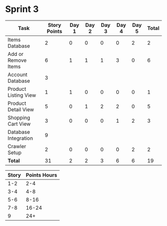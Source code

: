 # Sprint 3

Task|Story Points|Day 1|Day 2|Day 3|Day 4|Day 5|Total
---|---|---|---|---|---|---|---
Items Database|2|0|0|0|0|2|2
Add or Remove Items|6|1|1|1|3|0|6
Account Database|3						
Product Listing View|1|1|0|0|0|0|1
Product Detail View|5|0|1|2|2|0|5
Shopping Cart View|3|0|0|0|1|2|3
Database Integration|9						
Crawler Setup |2|0|0|0|0|2|2
**Total**|31|2|2|3|6|6|19

Story|Points Hours
---|---
1-2|2-4
3-4|4-8
5-6|8-16
7-8|16-24
9|24+
